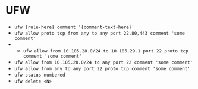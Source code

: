 # UFW
* `ufw {rule-here} comment '{comment-text-here}'`
* `ufw allow proto tcp from any to any port 22,80,443 comment 'some comment'`
* * `ufw allow from 10.105.28.0/24 to 10.105.29.1 port 22 proto tcp comment 'some comment'`
* `ufw allow from 10.105.28.0/24 to any port 22 comment 'some comment'`
* `ufw allow from any to any port 22 proto tcp comment 'some comment'`
* `ufw status numbered`
* `ufw delete <N>`
